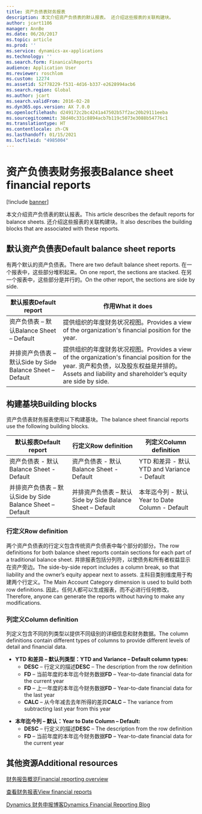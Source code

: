 ```yaml
---
title: 资产负债表财务报表
description: 本文介绍资产负债表的默认报表。 还介绍这些报表的关联构建块。
author: jcart1106
manager: AnnBe
ms.date: 06/20/2017
ms.topic: article
ms.prod: ''
ms.service: dynamics-ax-applications
ms.technology: ''
ms.search.form: FinanicalReports
audience: Application User
ms.reviewer: roschlom
ms.custom: 12274
ms.assetid: 52f78229-f531-4d16-b337-e2628994acb6
ms.search.region: Global
ms.author: jcart
ms.search.validFrom: 2016-02-28
ms.dyn365.ops.version: AX 7.0.0
ms.openlocfilehash: d249172c2bc4241a47502b57f2ac20b29111eeba
ms.sourcegitcommit: 38d40c331c8894acb7b119c5073e3088b54776c1
ms.translationtype: HT
ms.contentlocale: zh-CN
ms.lasthandoff: 01/15/2021
ms.locfileid: "4985004"
---
```

# <a name="balance-sheet-financial-reports"></a><span data-ttu-id="4f41f-104">资产负债表财务报表</span><span class="sxs-lookup"><span data-stu-id="4f41f-104">Balance sheet financial reports</span></span>

[!include [banner](../includes/banner.md)]

<span data-ttu-id="4f41f-105">本文介绍资产负债表的默认报表。</span><span class="sxs-lookup"><span data-stu-id="4f41f-105">This article describes the default reports for balance sheets.</span></span> <span data-ttu-id="4f41f-106">还介绍这些报表的关联构建块。</span><span class="sxs-lookup"><span data-stu-id="4f41f-106">It also describes the building blocks that are associated with these reports.</span></span> 

<a name="default-balance-sheet-reports"></a><span data-ttu-id="4f41f-107">默认资产负债表</span><span class="sxs-lookup"><span data-stu-id="4f41f-107">Default balance sheet reports</span></span>
-----------------------------

<span data-ttu-id="4f41f-108">有两个默认的资产负债表。</span><span class="sxs-lookup"><span data-stu-id="4f41f-108">There are two default balance sheet reports.</span></span> <span data-ttu-id="4f41f-109">在一个报表中，这些部分堆积起来。</span><span class="sxs-lookup"><span data-stu-id="4f41f-109">On one report, the sections are stacked.</span></span> <span data-ttu-id="4f41f-110">在另一个报表中，这些部分是并行的。</span><span class="sxs-lookup"><span data-stu-id="4f41f-110">On the other report, the sections are side by side.</span></span>

| <span data-ttu-id="4f41f-111">默认报表</span><span class="sxs-lookup"><span data-stu-id="4f41f-111">Default report</span></span>                       | <span data-ttu-id="4f41f-112">作用</span><span class="sxs-lookup"><span data-stu-id="4f41f-112">What it does</span></span>                                                                                                                           |
|--------------------------------------|----------------------------------------------------------------------------------------------------------------------------------------|
| <span data-ttu-id="4f41f-113">资产负债表 – 默认</span><span class="sxs-lookup"><span data-stu-id="4f41f-113">Balance Sheet – Default</span></span>              | <span data-ttu-id="4f41f-114">提供组织的年度财务状况视图。</span><span class="sxs-lookup"><span data-stu-id="4f41f-114">Provides a view of the organization's financial position for the year.</span></span>                                                                 |
| <span data-ttu-id="4f41f-115">并排资产负债表 – 默认</span><span class="sxs-lookup"><span data-stu-id="4f41f-115">Side by Side Balance Sheet – Default</span></span> | <span data-ttu-id="4f41f-116">提供组织的年度财务状况视图。</span><span class="sxs-lookup"><span data-stu-id="4f41f-116">Provides a view of the organization's financial position for the year.</span></span> <span data-ttu-id="4f41f-117">资产和负债，以及股东权益是并排的。</span><span class="sxs-lookup"><span data-stu-id="4f41f-117">Assets and liability and shareholder’s equity are side by side.</span></span> |

## <a name="building-blocks"></a><span data-ttu-id="4f41f-118">构建基块</span><span class="sxs-lookup"><span data-stu-id="4f41f-118">Building blocks</span></span>
<span data-ttu-id="4f41f-119">资产负债表财务报表使用以下构建基块。</span><span class="sxs-lookup"><span data-stu-id="4f41f-119">The balance sheet financial reports use the following building blocks.</span></span>

| <span data-ttu-id="4f41f-120">默认报表</span><span class="sxs-lookup"><span data-stu-id="4f41f-120">Default report</span></span>                       | <span data-ttu-id="4f41f-121">行定义</span><span class="sxs-lookup"><span data-stu-id="4f41f-121">Row definition</span></span>                       | <span data-ttu-id="4f41f-122">列定义</span><span class="sxs-lookup"><span data-stu-id="4f41f-122">Column definition</span></span>             |
|--------------------------------------|--------------------------------------|-------------------------------|
| <span data-ttu-id="4f41f-123">资产负债表 - 默认</span><span class="sxs-lookup"><span data-stu-id="4f41f-123">Balance Sheet - Default</span></span>              | <span data-ttu-id="4f41f-124">资产负债表 - 默认</span><span class="sxs-lookup"><span data-stu-id="4f41f-124">Balance Sheet - Default</span></span>              | <span data-ttu-id="4f41f-125">YTD 和差异 - 默认</span><span class="sxs-lookup"><span data-stu-id="4f41f-125">YTD and Variance - Default</span></span>    |
| <span data-ttu-id="4f41f-126">并排资产负债表 – 默认</span><span class="sxs-lookup"><span data-stu-id="4f41f-126">Side by Side Balance Sheet – Default</span></span> | <span data-ttu-id="4f41f-127">并排资产负债表 – 默认</span><span class="sxs-lookup"><span data-stu-id="4f41f-127">Side by Side Balance Sheet – Default</span></span> | <span data-ttu-id="4f41f-128">本年迄今列 - 默认</span><span class="sxs-lookup"><span data-stu-id="4f41f-128">Year to Date Column - Default</span></span> |

### <a name="row-definition"></a><span data-ttu-id="4f41f-129">行定义</span><span class="sxs-lookup"><span data-stu-id="4f41f-129">Row definition</span></span>

<span data-ttu-id="4f41f-130">两个资产负债表的行定义包含传统资产负债表中每个部分的部分。</span><span class="sxs-lookup"><span data-stu-id="4f41f-130">The row definitions for both balance sheet reports contain sections for each part of a traditional balance sheet.</span></span> <span data-ttu-id="4f41f-131">并排报表包括分列符，以使债务和所有者权益显示在资产旁边。</span><span class="sxs-lookup"><span data-stu-id="4f41f-131">The side-by-side report includes a column break, so that liability and the owner’s equity appear next to assets.</span></span> <span data-ttu-id="4f41f-132">主科目类别维度用于构建两个行定义。</span><span class="sxs-lookup"><span data-stu-id="4f41f-132">The Main Account Category dimension is used to build both row definitions.</span></span> <span data-ttu-id="4f41f-133">因此，任何人都可以生成报表，而不必进行任何修改。</span><span class="sxs-lookup"><span data-stu-id="4f41f-133">Therefore, anyone can generate the reports without having to make any modifications.</span></span>

### <a name="column-definition"></a><span data-ttu-id="4f41f-134">列定义</span><span class="sxs-lookup"><span data-stu-id="4f41f-134">Column definition</span></span>

<span data-ttu-id="4f41f-135">列定义包含不同的列类型以提供不同级别的详细信息和财务数据。</span><span class="sxs-lookup"><span data-stu-id="4f41f-135">The column definitions contain different types of columns to provide different levels of detail and financial data.</span></span>

-   <span data-ttu-id="4f41f-136">**YTD 和差异 – 默认列类型：**</span><span class="sxs-lookup"><span data-stu-id="4f41f-136">**YTD and Variance – Default column types:**</span></span>
    -   <span data-ttu-id="4f41f-137">**DESC** – 行定义的描述</span><span class="sxs-lookup"><span data-stu-id="4f41f-137">**DESC** – The description from the row definition</span></span>
    -   <span data-ttu-id="4f41f-138">**FD** – 当前年度的本年迄今财务数据</span><span class="sxs-lookup"><span data-stu-id="4f41f-138">**FD** – Year-to-date financial data for the current year</span></span>
    -   <span data-ttu-id="4f41f-139">**FD** – 上一年度的本年迄今财务数据</span><span class="sxs-lookup"><span data-stu-id="4f41f-139">**FD** – Year-to-date financial data for the last year</span></span>
    -   <span data-ttu-id="4f41f-140">**CALC** – 从今年减去去年所得的差异</span><span class="sxs-lookup"><span data-stu-id="4f41f-140">**CALC** – The variance from subtracting last year from this year</span></span>

<!-- -->

-   <span data-ttu-id="4f41f-141">**本年迄今列 – 默认：**</span><span class="sxs-lookup"><span data-stu-id="4f41f-141">**Year to Date Column – Default:**</span></span>
    -   <span data-ttu-id="4f41f-142">**DESC** – 行定义的描述</span><span class="sxs-lookup"><span data-stu-id="4f41f-142">**DESC** – The description from the row definition</span></span>
    -   <span data-ttu-id="4f41f-143">**FD** – 当前年度的本年迄今财务数据</span><span class="sxs-lookup"><span data-stu-id="4f41f-143">**FD** – Year-to-date financial data for the current year</span></span>



<a name="additional-resources"></a><span data-ttu-id="4f41f-144">其他资源</span><span class="sxs-lookup"><span data-stu-id="4f41f-144">Additional resources</span></span>
--------

[<span data-ttu-id="4f41f-145">财务报告概览</span><span class="sxs-lookup"><span data-stu-id="4f41f-145">Financial reporting overview</span></span>](financial-reporting-getting-started.md)

[<span data-ttu-id="4f41f-146">查看财务报表</span><span class="sxs-lookup"><span data-stu-id="4f41f-146">View financial reports</span></span>](view-financial-reports.md)

[<span data-ttu-id="4f41f-147">Dynamics 财务申报博客</span><span class="sxs-lookup"><span data-stu-id="4f41f-147">Dynamics Financial Reporting Blog</span></span>](https://blogs.msdn.com/b/dynamics_financial_reporting/)



